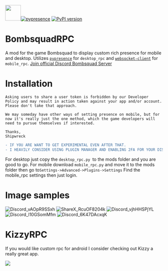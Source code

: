 [<img src="https://files.ballistica.net/ballistica_media/ballistica_logo_half.png" height="50">](https://github.com/efroemling/ballistica)[![pypresence](https://img.shields.io/badge/using-pypresence-00bb88.svg?style=for-the-badge&logo=discord&logoWidth=20)](https://github.com/qwertyquerty/pypresence)
[![PyPI version](https://img.shields.io/pypi/v/websocket_client)](https://pypi.org/project/websocket_client/)

# BombsquadRPC
A mod for the game  Bombsquad to display custom rich presence for mobile and desktop. Utilizes [`pypresence`](https://github.com/qwertyquerty/pypresence) for `desktop_rpc` and [`websocket-client`](https://github.com/websocket-client/websocket-client) for `mobile_rpc`.
[Join official Discord Bombsquad Server](https://discord.gg/bombsquad-ballistica-official-1001896771347304639)

# Installation

```
Asking users to share a user token is forbidden by our Developer Policy and may result in action taken against your app and/or account. Please don't take that approach.
 
We may someday have other ways of setting presence on mobile, but for now it's really just the one method, which the game developers will need to pursue themselves if interested.
 
Thanks,
Shipwreck
``` 
```diff
- IF YOU ARE WANT TO GET EXPERIMENTAL EVEN AFTER THAT.
- I HEAVILY CONSIDER USING PLUGIN MANAGER AND ENABLING 2FA FOR YOUR DISCORD ACCOUNT(MOBILE USERS!!!)

```
For desktop just copy the `desktop_rpc.py `to the mods folder and you are good to go.
For mobile download `mobile_rpc.py` and move it to the mods folder then go to`Settings->Advanced->Plugins->Settings` Find the mobile_rpc settings then just login.

# Image samples
![Discord_vAOpR9SSxh](https://user-images.githubusercontent.com/67740566/231026276-b4d1c494-8e46-4325-ad25-54c69db5c19c.png)  ![ShareX_RcuOF8204k](https://user-images.githubusercontent.com/67740566/231027333-924bd5d2-876c-4fe7-b831-b449012eeac4.png)
![Discord_vjhHHSPjYL](https://user-images.githubusercontent.com/67740566/231523431-4f8bc8a3-bbb4-43b7-b3e4-b35c828f0d82.png)
![Discord_l10GSomMfm](https://user-images.githubusercontent.com/67740566/231523398-3df5d14f-1679-464a-bfdd-71ad85dd50d4.png)
![Discord_6K47DAcxqK](https://user-images.githubusercontent.com/67740566/231027292-e165fb77-409c-4ab3-bcba-75bff64a70e6.png)


# KizzyRPC
If you would like custom rpc for android I consider checking out Kizzy a really great app.

[![](https://dcbadge.vercel.app/api/server/vUPc7zzpV5)](https://discord.gg/vUPc7zzpV5)
